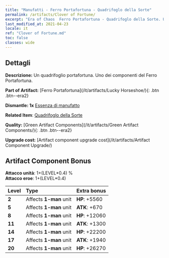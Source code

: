 ```yaml
---
title: "Manufatti - Ferro Portafortuna - Quadrifoglo della Sorte"
permalink: /artifacts/Clover of Fortune/
excerpt: "Era of Chaos  Ferro Portafortuna - Quadrifoglo della Sorte. Un quadrifoglio portafortuna. Uno dei componenti del Ferro Portafortuna."
last_modified_at: 2021-04-23
locale: it
ref: "Clover of Fortune.md"
toc: false
classes: wide
---
```




## Dettagli

 **Descrizione:** Un quadrifoglio portafortuna. Uno dei componenti del Ferro Portafortuna.

 **Part of Artifact:** [Ferro Portafortuna](/it/artifacts/Lucky Horseshoe/){: .btn .btn--era2}

 **Dismantle: 1x** [Essenza di manufatto](/ItemsIT/con_905/)

 **Related Item**: [Quadrifoglo della Sorte](/ItemsIT/art_109/)

 **Quality:** [Green Artifact Components](/it/artifacts/Green Artifact Components/){: .btn .btn--era2}

 **Upgrade cost:** [Artifact component upgrade cost](/it/artifacts/Artifact Component Upgrade/)

## Artifact Component Bonus

  **Attacco unità**: 1+(LEVEL\*0.4) %<br/>**Attacco eroe**: 1+(LEVEL\*0.4)

  |  Level  | Type |    Extra bonus  | 
  |:--------|:-----|:----------------| 
  | **2** | Affects **1-man** unit | **HP**: +5560 | 
  | **5** | Affects **1-man** unit | **ATK**: +670 | 
  | **8** | Affects **1-man** unit | **HP**: +12060 | 
  | **11** | Affects **1-man** unit | **ATK**: +1300 | 
  | **14** | Affects **1-man** unit | **HP**: +22200 | 
  | **17** | Affects **1-man** unit | **ATK**: +1940 | 
  | **20** | Affects **1-man** unit | **HP**: +26270 | 
